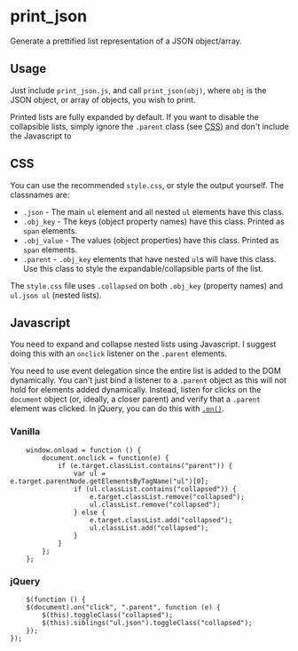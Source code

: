 # print_json
Generate a prettified list representation of a JSON object/array.

## Usage
Just include `print_json.js`, and call `print_json(obj)`, where `obj` is the JSON object, or array of objects, you wish to print.

Printed lists are fully expanded by default. If you want to disable the collapsible lists, simply ignore the `.parent` class (see [CSS](#CSS)) and don't include the Javascript to 

## CSS
You can use the recommended `style.css`, or style the output yourself. The classnames are:

* `.json` - The main `ul` element and all nested `ul` elements have this class.
* `.obj_key` - The keys (object property names) have this class. Printed as `span` elements.
* `.obj_value` - The values (object properties) have this class. Printed as `span` elements.
* `.parent` - `.obj_key` elements that have nested `ul`s will have this class. Use this class to style the expandable/collapsible parts of the list.

The `style.css` file uses `.collapsed` on both `.obj_key` (property names) and `ul.json ul` (nested lists).

## Javascript
You need to expand and collapse nested lists using Javascript. I suggest doing this with an `onclick` listener on the `.parent` elements.

You need to use event delegation since the entire list is added to the DOM dynamically. You can't just bind a listener to a `.parent` object as this will not hold for elements added dynamically. Instead, listen for clicks on the `document` object (or, ideally, a closer parent) and verify that a `.parent` element was clicked. In jQuery, you can do this with [`.on()`](http://api.jquery.com/on).

### Vanilla

		window.onload = function () {
		    document.onclick = function(e) {
		        if (e.target.classList.contains("parent")) {
		            var ul = e.target.parentNode.getElementsByTagName("ul")[0];
		            if (ul.classList.contains("collapsed")) {
		                e.target.classList.remove("collapsed"); 
		                ul.classList.remove("collapsed");
		            } else {
		                e.target.classList.add("collapsed");
		                ul.classList.add("collapsed");
		            }
		        }
		    };
		};

### jQuery

		$(function () {
        $(document).on("click", ".parent", function (e) {
            $(this).toggleClass("collapsed");
            $(this).siblings("ul.json").toggleClass("collapsed");
        });
    });
